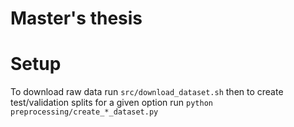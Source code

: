 # Master's thesis


# Setup

To download raw data run `src/download_dataset.sh` then to create test/validation splits for a given option run `python preprocessing/create_*_dataset.py`

